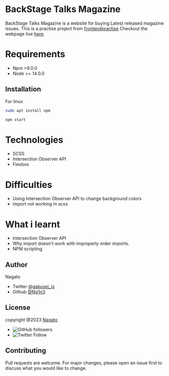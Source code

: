 # BackStage Talks Magazine

BackStage Talks Magazine is a website for buying Latest released magazine issues. This is a practise project from [frontendpractise](https://www.frontendpractice.com/projects/backstage-talks) Checkout the webpage live [here](https://ng1n3.github.io/BackStage-Talks-Magazine/).

# Requirements
* Npm >9.0.0
* Node >= 14.0.0

## Installation

For linux

```bash
sudo apt install npm

npm start
```
# Technologies
* SCSS
* Intersection Observer API
* Flexbox

# Difficulties
* Using Intersection Observer API to change background colors
* import not working in scss.

# What i learnt
* Intersection Observer API
* Why import doesn't work with improperly order imports.
* NPM scripting

## Author
Nagato
* Twitter [@gakusei_js](https://twitter.com/Gakusei_Js) 
* Github [@Ng1n3](https://github.com/Ng1n3) 

## License
copyright @2023 [Nagato](https://twitter.com/Gakusei_Js)

* ![GitHub followers](https://img.shields.io/github/followers/ng1n3?style=social)
* ![Twitter Follow](https://img.shields.io/twitter/follow/Gakusei_Js?style=social) 

## Contributing

Pull requests are welcome. For major changes, please open an issue first
to discuss what you would like to change.
